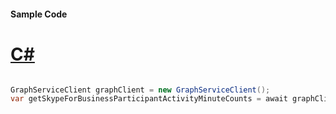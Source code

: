 #### Sample Code
# [C#](#tab/Csharp)

```C#

GraphServiceClient graphClient = new GraphServiceClient();
var getSkypeForBusinessParticipantActivityMinuteCounts = await graphClient.Reports.GetSkypeForBusinessParticipantActivityMinuteCounts.Request().GetAsync();

```